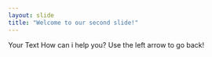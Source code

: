 ```yaml
---
layout: slide
title: "Welcome to our second slide!"
---
```

Your Text
How can i help you?
Use the left arrow to go back!
